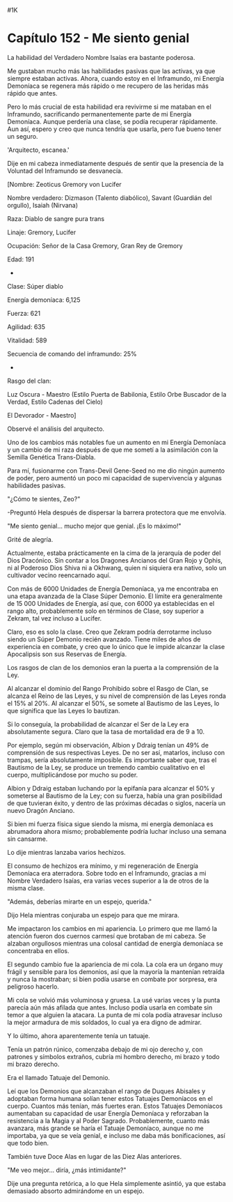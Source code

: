 
#1K 

# Capítulo 152 - Me siento genial


La habilidad del Verdadero Nombre Isaías era bastante poderosa.

Me gustaban mucho más las habilidades pasivas que las activas, ya que siempre estaban activas. Ahora, cuando estoy en el Inframundo, mi Energía Demoníaca se regenera más rápido o me recupero de las heridas más rápido que antes.

Pero lo más crucial de esta habilidad era revivirme si me mataban en el Inframundo, sacrificando permanentemente parte de mi Energía Demoníaca. Aunque perdería una clase, se podía recuperar rápidamente. Aun así, espero y creo que nunca tendría que usarla, pero fue bueno tener un seguro.

'Arquitecto, escanea.'

Dije en mi cabeza inmediatamente después de sentir que la presencia de la Voluntad del Inframundo se desvanecía.

[Nombre: Zeoticus Gremory von Lucifer

Nombre verdadero: Dizmason (Talento diabólico), Savant (Guardián del orgullo), Isaiah (Nirvana)

Raza: Diablo de sangre pura trans

Linaje: Gremory, Lucifer

Ocupación: Señor de la Casa Gremory, Gran Rey de Gremory

Edad: 191

-

Clase: Súper diablo

Energía demoníaca: 6,125

Fuerza: 621

Agilidad: 635

Vitalidad: 589

Secuencia de comando del inframundo: 25%

-

Rasgo del clan:

Luz Oscura - Maestro (Estilo Puerta de Babilonia, Estilo Orbe Buscador de la Verdad, Estilo Cadenas del Cielo)

El Devorador - Maestro]

Observé el análisis del arquitecto.

Uno de los cambios más notables fue un aumento en mi Energía Demoníaca y un cambio de mi raza después de que me sometí a la asimilación con la Semilla Genética Trans-Diabla.

Para mí, fusionarme con Trans-Devil Gene-Seed no me dio ningún aumento de poder, pero aumentó un poco mi capacidad de supervivencia y algunas habilidades pasivas.

"¿Cómo te sientes, Zeo?"

-Preguntó Hela después de dispersar la barrera protectora que me envolvía.

"Me siento genial... mucho mejor que genial. ¡Es lo máximo!"

Grité de alegría.

Actualmente, estaba prácticamente en la cima de la jerarquía de poder del Dios Dracónico. Sin contar a los Dragones Ancianos del Gran Rojo y Ophis, ni al Poderoso Dios Shiva ni a Okhwang, quien ni siquiera era nativo, solo un cultivador vecino reencarnado aquí.

Con más de 6000 Unidades de Energía Demoníaca, ya me encontraba en una etapa avanzada de la Clase Súper Demonio. El límite era generalmente de 15 000 Unidades de Energía, así que, con 6000 ya establecidas en el rango alto, probablemente solo en términos de Clase, soy superior a Zekram, tal vez incluso a Lucifer.

Claro, eso es solo la clase. Creo que Zekram podría derrotarme incluso siendo un Súper Demonio recién avanzado. Tiene miles de años de experiencia en combate, y creo que lo único que le impide alcanzar la clase Apocalipsis son sus Reservas de Energía.

Los rasgos de clan de los demonios eran la puerta a la comprensión de la Ley.

Al alcanzar el dominio del Rango Prohibido sobre el Rasgo de Clan, se alcanza el Reino de las Leyes, y su nivel de comprensión de las Leyes ronda el 15% al ​​20%. Al alcanzar el 50%, se somete al Bautismo de las Leyes, lo que significa que las Leyes lo bautizan.

Si lo conseguía, la probabilidad de alcanzar el Ser de la Ley era absolutamente segura. Claro que la tasa de mortalidad era de 9 a 10.

Por ejemplo, según mi observación, Albion y Ddraig tenían un 49% de comprensión de sus respectivas Leyes. De no ser así, matarlos, incluso con trampas, sería absolutamente imposible. Es importante saber que, tras el Bautismo de la Ley, se produce un tremendo cambio cualitativo en el cuerpo, multiplicándose por mucho su poder.

Albion y Ddraig estaban luchando por la epifanía para alcanzar el 50% y someterse al Bautismo de la Ley; con su fuerza, había una gran posibilidad de que tuvieran éxito, y dentro de las próximas décadas o siglos, nacería un nuevo Dragón Anciano.

Si bien mi fuerza física sigue siendo la misma, mi energía demoníaca es abrumadora ahora mismo; probablemente podría luchar incluso una semana sin cansarme.

Lo dije mientras lanzaba varios hechizos.

El consumo de hechizos era mínimo, y mi regeneración de Energía Demoníaca era aterradora. Sobre todo en el Inframundo, gracias a mi Nombre Verdadero Isaías, era varias veces superior a la de otros de la misma clase.

"Además, deberías mirarte en un espejo, querida."

Dijo Hela mientras conjuraba un espejo para que me mirara.

Me impactaron los cambios en mi apariencia. Lo primero que me llamó la atención fueron dos cuernos carmesí que brotaban de mi cabeza. Se alzaban orgullosos mientras una colosal cantidad de energía demoníaca se concentraba en ellos.

El segundo cambio fue la apariencia de mi cola. La cola era un órgano muy frágil y sensible para los demonios, así que la mayoría la mantenían retraída y nunca la mostraban; si bien podía usarse en combate por sorpresa, era peligroso hacerlo.

Mi cola se volvió más voluminosa y gruesa. La usé varias veces y la punta parecía aún más afilada que antes. Incluso podía usarla en combate sin temor a que alguien la atacara. La punta de mi cola podía atravesar incluso la mejor armadura de mis soldados, lo cual ya era digno de admirar.

Y lo último, ahora aparentemente tenía un tatuaje.

Tenía un patrón rúnico, comenzaba debajo de mi ojo derecho y, con patrones y símbolos extraños, cubría mi hombro derecho, mi brazo y todo mi brazo derecho.

Era el llamado Tatuaje del Demonio.

Leí que los Demonios que alcanzaban el rango de Duques Abisales y adoptaban forma humana solían tener estos Tatuajes Demoníacos en el cuerpo. Cuantos más tenían, más fuertes eran. Estos Tatuajes Demoníacos aumentaban su capacidad de usar Energía Demoníaca y reforzaban la resistencia a la Magia y al Poder Sagrado. Probablemente, cuanto más avanzara, más grande se haría el Tatuaje Demoníaco, aunque no me importaba, ya que se veía genial, e incluso me daba más bonificaciones, así que todo bien.

También tuve Doce Alas en lugar de las Diez Alas anteriores.

"Me veo mejor... diría, ¿más intimidante?"

Dije una pregunta retórica, a lo que Hela simplemente asintió, ya que estaba demasiado absorto admirándome en un espejo.
